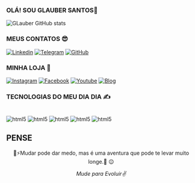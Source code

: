 
### OLÁ! SOU GLAUBER SANTOS👋

![GLauber GitHub stats](https://github-readme-stats.vercel.app/api?username=GlawberSantos&show_icons=true&theme=radical)

### MEUS CONTATOS 😎

[![Linkedin](https://img.shields.io/badge/LinkedIn-0077B5?style=for-the-badge&logo=linkedin&logoColor=white)](https://www.linkedin.com/in/glauber-santos-346957309/)
[![Telegram](https://img.shields.io/badge/Telegram-2CA5E0?style=for-the-badge&logo=telegram&logoColor=white)](https://t.me/GlawberSantos)
[![GitHub](https://img.shields.io/badge/GitHub-100000?style=for-the-badge&logo=github&logoColor=white)](https://github.com/GlawberSantos)

### MINHA LOJA 🏢

[![Instagram](https://img.shields.io/badge/Instagram-E4405F?style=for-the-badge&logo=instagram&logoColor=white)](https://www.instagram.com/gabriellysemijoias9215/)
[![Facebook](https://img.shields.io/badge/Facebook-1877F2?style=for-the-badge&logo=facebook&logoColor=white)](https://www.facebook.com/gabri.bab/)
[![Youtube](https://img.shields.io/badge/YouTube-FF0000?style=for-the-badge&logo=youtube&logoColor=white)](https://www.youtube.com/@gabriellysemijoias3517/shorts)
[![Blog](https://img.shields.io/badge/Blogger-FF5722?style=for-the-badge&logo=blogger&logoColor=white)](https://gabriellysemijoias.blogspot.com/)<br/>

### TECNOLOGIAS DO MEU DIA DIA ✍️

<div Style="display: inline_block"><br/>
    <img align="center" alt="html5" src="https://img.shields.io/badge/HTML5-E34F26?style=for-the-badge&logo=html5&logoColor=white"/>
    <img align="center" alt="html5" src="https://img.shields.io/badge/CSS3-1572B6?style=for-the-badge&logo=css3&logoColor=white"/>
    <img align="center" alt="html5" src="https://img.shields.io/badge/JavaScript-F7DF1E?style=for-the-badge&logo=javascript&logoColor=black"/>
    <img align="center" alt="html5" src="https://img.shields.io/badge/Node.js-43853D?style=for-the-badge&logo=node.js&logoColor=white"/>
    <img align="center" alt="html5" src="https://img.shields.io/badge/TypeScript-007ACC?style=for-the-badge&logo=typescript&logoColor=white"/>
    
</div>

## PENSE ##
<p align="center">💪⚡Mudar pode dar medo, mas é uma aventura que pode te levar muito longe.🚀 😉</p>


<p align="center">
<i>Mude para Evoluir✌️</i></p>
